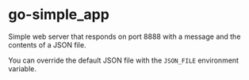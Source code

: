 # go-simple_app

Simple web server that responds on port 8888 with a message and the contents of a JSON file.

You can override the default JSON file with the `JSON_FILE` environment variable.
